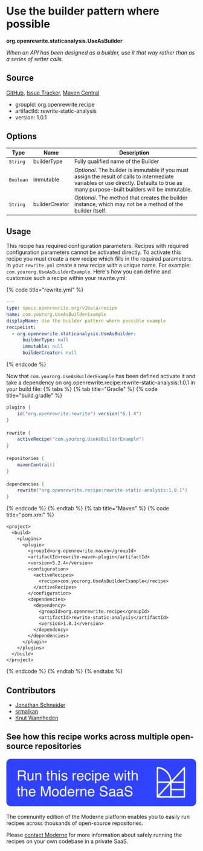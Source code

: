 # Use the builder pattern where possible

**org.openrewrite.staticanalysis.UseAsBuilder**

_When an API has been designed as a builder, use it that way rather than as a series of setter calls._

## Source

[GitHub](https://github.com/openrewrite/rewrite-static-analysis/blob/main/src/main/java/org/openrewrite/staticanalysis/UseAsBuilder.java), [Issue Tracker](https://github.com/openrewrite/rewrite-static-analysis/issues), [Maven Central](https://central.sonatype.com/artifact/org.openrewrite.recipe/rewrite-static-analysis/1.0.1/jar)

* groupId: org.openrewrite.recipe
* artifactId: rewrite-static-analysis
* version: 1.0.1

## Options

| Type | Name | Description |
| -- | -- | -- |
| `String` | builderType | Fully qualified name of the Builder |
| `Boolean` | immutable | *Optional*. The builder is immutable if you must assign the result of calls to intermediate variables or use directly. Defaults to true as many purpose-built builders will be immutable. |
| `String` | builderCreator | *Optional*. The method that creates the builder instance, which may not be a method of the builder itself. |


## Usage

This recipe has required configuration parameters. Recipes with required configuration parameters cannot be activated directly. To activate this recipe you must create a new recipe which fills in the required parameters. In your `rewrite.yml` create a new recipe with a unique name. For example: `com.yourorg.UseAsBuilderExample`.
Here's how you can define and customize such a recipe within your rewrite.yml:

{% code title="rewrite.yml" %}
```yaml
---
type: specs.openrewrite.org/v1beta/recipe
name: com.yourorg.UseAsBuilderExample
displayName: Use the builder pattern where possible example
recipeList:
  - org.openrewrite.staticanalysis.UseAsBuilder:
      builderType: null
      immutable: null
      builderCreator: null
```
{% endcode %}

Now that `com.yourorg.UseAsBuilderExample` has been defined activate it and take a dependency on org.openrewrite.recipe:rewrite-static-analysis:1.0.1 in your build file:
{% tabs %}
{% tab title="Gradle" %}
{% code title="build.gradle" %}
```groovy
plugins {
    id("org.openrewrite.rewrite") version("6.1.4")
}

rewrite {
    activeRecipe("com.yourorg.UseAsBuilderExample")
}

repositories {
    mavenCentral()
}

dependencies {
    rewrite("org.openrewrite.recipe:rewrite-static-analysis:1.0.1")
}
```
{% endcode %}
{% endtab %}
{% tab title="Maven" %}
{% code title="pom.xml" %}
```markup
<project>
  <build>
    <plugins>
      <plugin>
        <groupId>org.openrewrite.maven</groupId>
        <artifactId>rewrite-maven-plugin</artifactId>
        <version>5.2.4</version>
        <configuration>
          <activeRecipes>
            <recipe>com.yourorg.UseAsBuilderExample</recipe>
          </activeRecipes>
        </configuration>
        <dependencies>
          <dependency>
            <groupId>org.openrewrite.recipe</groupId>
            <artifactId>rewrite-static-analysis</artifactId>
            <version>1.0.1</version>
          </dependency>
        </dependencies>
      </plugin>
    </plugins>
  </build>
</project>
```
{% endcode %}
{% endtab %}
{% endtabs %}

## Contributors
* [Jonathan Schneider](jkschneider@gmail.com)
* [srmalkan](smitmalkan99@gmail.com)
* [Knut Wannheden](knut@moderne.io)


## See how this recipe works across multiple open-source repositories

[![Moderne Link Image](/.gitbook/assets/ModerneRecipeButton.png)](https://app.moderne.io/recipes/org.openrewrite.staticanalysis.UseAsBuilder)

The community edition of the Moderne platform enables you to easily run recipes across thousands of open-source repositories.

Please [contact Moderne](https://moderne.io/product) for more information about safely running the recipes on your own codebase in a private SaaS.
